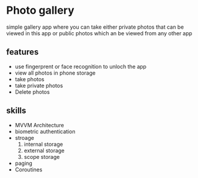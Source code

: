 # Photo gallery
 simple gallery app where you can take either private photos that can be viewed in this app 
 or public photos which an be viewed from any other app 
<h2>features</h2>
<ul>
    <li>use fingerprent or face recognition to unloch the app</li>
    <li>view all photos in phone storage</li>
    <li>take photos</li>
    <li>take private photos</li>
    <li>Delete photos</li>
</ul>
<h2>skills</h2>
<ul>
    <li>MVVM Architecture</li>
    <li>biometric authentication</li>
    <li>stroage
        <ol type='1'>
            <li>internal storage</li>
            <li>external storage</li> 
            <li>scope storage</li>  
        </ol>
    </li>
    <li>paging</li>
    <li>Coroutines</li>
</ul>
